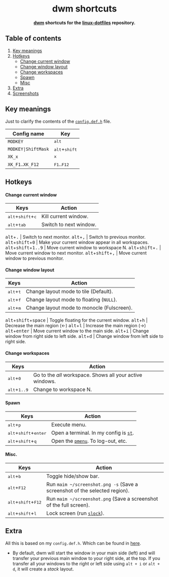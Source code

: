 <div align="center">
  <h1>dwm shortcuts</h1>
  <b><a href="https://dwm.suckless.org/">dwm</a> shortcuts for the <a href="https://github.com/8dcc/linux-dotfiles">linux-dotfiles</a> repository.</b>
</div>

## Table of contents
1. [Key meanings](#key-meanings)
2. [Hotkeys](#hotkeys)
	- [Change current window](#change-current-window)
	- [Change window layout](#change-window-layout)
	- [Change workspaces](#change-workspaces)
	- [Spawn](#spawn)
	- [Misc](#misc)
3. [Extra](#extra)
4. [Screenshots](#screenshots)

## Key meanings
Just to clarify the contents of the [`config.def.h`](https://github.com/8dcc/linux-dotfiles/blob/main/DWM-6.2/config.def.h) file.

Config name         | Key 
--------------------|---------------------------------
`MODKEY`            | <kbd>alt</kbd>
`MODKEY\|ShiftMask` | <kbd>alt</kbd>+<kbd>shift</kbd>
`XK_x`              | <kbd>x</kbd>
`XK_F1`..`XK_F12`   | <kbd>F1</kbd>..<kbd>F12</kbd>

## Hotkeys
#### Change current window
Keys                                            | Action
------------------------------------------------|-------------------------------
<kbd>alt</kbd>+<kbd>shift</kbd>+<kbd>c</kbd>    | Kill current window.
<kbd>alt</kbd>+<kbd>tab</kbd>                   | Switch to next window.
<!--
<kbd>alt</kbd>+<kbd>shift</kbd>+<kbd>tab</kbd>  | Switch to previous window.
<kbd>alt</kbd>+<kbd>j</kbd>                     | Switch to next window.
<kbd>alt</kbd>+<kbd>k</kbd>                     | Switch to previous window.
-->
<kbd>alt</kbd>+<kbd>.</kbd>                     | Switch to next monitor.
<kbd>alt</kbd>+<kbd>,</kbd>                     | Switch to previous monitor.
<kbd>alt</kbd>+<kbd>shift</kbd>+<kbd>0</kbd>    | Make your current window appear in all workspaces.
<kbd>alt</kbd>+<kbd>shift</kbd>+<kbd>1..9</kbd> | Move current window to workspace N.
<kbd>alt</kbd>+<kbd>shift</kbd>+<kbd>.</kbd>    | Move current window to next monitor.
<kbd>alt</kbd>+<kbd>shift</kbd>+<kbd>,</kbd>    | Move current window to previous monitor.

#### Change window layout
Keys                                             | Action
-------------------------------------------------|------------------------------
<kbd>alt</kbd>+<kbd>t</kbd>                      | Change layout mode to tile (Default).
<kbd>alt</kbd>+<kbd>f</kbd>                      | Change layout mode to floating (`NULL`).
<kbd>alt</kbd>+<kbd>m</kbd>                      | Change layout mode to monocle (Fulscreen).
<!--
<kbd>alt</kbd>+<kbd>space</kbd>                  | Change to the last layout mode.
-->
<kbd>alt</kbd>+<kbd>shift</kbd>+<kbd>space</kbd> | Toggle floating for the current window.
<kbd>alt</kbd>+<kbd>h</kbd>                      | Decrease the main region (←)
<kbd>alt</kbd>+<kbd>l</kbd>                      | Increase the main region (→)
<kbd>alt</kbd>+<kbd>enter</kbd>                  | Move current window to the main side.
<kbd>alt</kbd>+<kbd>i</kbd>                      | Change window from right side to left side.
<kbd>alt</kbd>+<kbd>d</kbd>                      | Change window from left side to right side.

#### Change workspaces
Keys                           | Action
-------------------------------|------------------------------------------------
<kbd>alt</kbd>+<kbd>0</kbd>    | Go to the *all* workspace. Shows all your active windows.
<kbd>alt</kbd>+<kbd>1..9</kbd> | Change to workspace N.

#### Spawn
Keys                                             | Action
-------------------------------------------------|------------------------------
<kbd>alt</kbd>+<kbd>p</kbd>                      | Execute menu.
<kbd>alt</kbd>+<kbd>shift</kbd>+<kbd>enter</kbd> | Open a terminal. In my config is [`st`](https://github.com/8dcc/linux-dotfiles/blob/main/DWM-6.2/config.def.h#L69).
<kbd>alt</kbd>+<kbd>shift</kbd>+<kbd>q</kbd>     | Open the [`pmenu`](https://github.com/8dcc/linux-dotfiles/blob/main/Scripts/Group1/pmenu). To log-out, etc.

#### Misc.
Keys                                           | Action
-----------------------------------------------|--------------------------------
<kbd>alt</kbd>+<kbd>b</kbd>                    | Toggle hide/show bar.
<kbd>alt</kbd>+<kbd>F12</kbd>                  | Run `maim ~/screenshot.png -s` (Save a screenshot of the selected region).
<kbd>alt</kbd>+<kbd>shift</kbd>+<kbd>F12</kbd> | Run `maim ~/screenshot.png` (Save a screenshot of the full screen).
<kbd>alt</kbd>+<kbd>shift</kbd>+<kbd>l</kbd>   | Lock screen (run [`slock`](https://github.com/8dcc/linux-dotfiles#slock)).

## Extra
All this is based on my `config.def.h`. Which can be found in [here](https://github.com/8dcc/linux-dotfiles).
- By default, dwm will start the window in your main side (left) and will transfer your previous main window to your right side, at the top. If you transfer all your windows to the right or left side using `alt + i` or `alt + d`, it will create a *stack* layout.


